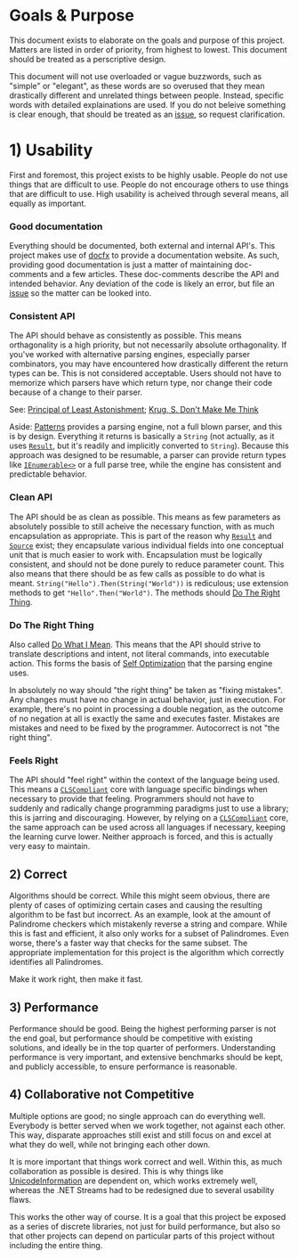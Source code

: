 # Goals & Purpose

This document exists to elaborate on the goals and purpose of this project. Matters are listed in order of priority, from highest to lowest. This document should be treated as a perscriptive design.

This document will not use overloaded or vague buzzwords, such as "simple" or "elegant", as these words are so overused that they mean drastically different and unrelated things between people. Instead, specific words with detailed explainations are used. If you do not beleive something is clear enough, that should be treated as an [issue](https://github.com/Entomy/Stringier/issues/new/choose), so request clarification.

# 1) Usability

First and foremost, this project exists to be highly usable. People do not use things that are difficult to use. People do not encourage others to use things that are difficult to use. High usability is acheived through several means, all equally as important.

### Good documentation

Everything should be documented, both external and internal API's. This project makes use of [docfx](https://github.com/dotnet/docfx) to provide a documentation website. As such, providing good documentation is just a matter of maintaining doc-comments and a few articles. These doc-comments describe the API and intended behavior. Any deviation of the code is likely an error, but file an [issue](https://github.com/Entomy/Stringier/issues/new/choose) so the matter can be looked into.

### Consistent API

The API should behave as consistently as possible. This means orthagonality is a high priority, but not necessarily absolute orthagonality. If you've worked with alternative parsing engines, especially parser combinators, you may have encountered how drastically different the return types can be. This is not considered acceptable. Users should not have to memorize which parsers have which return type, nor change their code because of a change to their parser.

See: [Principal of Least Astonishment](https://en.wikipedia.org/wiki/Principle_of_least_astonishment); [Krug, S. Don't Make Me Think](http://www.sensible.com/dmmt.html)

Aside: [Patterns](https://github.com/Entomy/Stringier/tree/master/Patterns) provides a parsing engine, not a full blown parser, and this is by design. Everything it returns is basically a `String` (not actually, as it uses [`Result`](https://entomy.github.io/Stringier/api/Stringier.Patterns.Result.html), but it's readily and implicitly converted to `String`). Because this approach was designed to be resumable, a parser can provide return types like [`IEnumerable<>`](https://docs.microsoft.com/en-us/dotnet/api/system.collections.generic.ienumerable-1) or a full parse tree, while the engine has consistent and predictable behavior.

### Clean API

The API should be as clean as possible. This means as few parameters as absolutely possible to still acheive the necessary function, with as much encapsulation as appropriate. This is part of the reason why [`Result`](https://entomy.github.io/Stringier/api/Stringier.Patterns.Result.html) and [`Source`](https://entomy.github.io/Stringier/api/Stringier.Patterns.Source.html) exist; they encapsulate various individual fields into one conceptual unit that is much easier to work with. Encapsulation must be logically consistent, and should not be done purely to reduce parameter count. This also means that there should be as few calls as possible to do what is meant. `String("Hello").Then(String("World"))` is rediculous; use extension methods to get `"Hello".Then("World")`. The methods should [Do The Right Thing](https://en.wikipedia.org/wiki/DWIM).

### Do The Right Thing

Also called [Do What I Mean](https://en.wikipedia.org/wiki/DWIM). This means that the API should strive to translate descriptions and intent, not literal commands, into executable action. This forms the basis of [Self Optimization](https://entomy.github.io/Stringier/articles/patterns-optimization.html) that the parsing engine uses.

In absolutely no way should "the right thing" be taken as "fixing mistakes". Any changes must have no change in actual behavior, just in execution. For example, there's no point in processing a double negation, as the outcome of no negation at all is exactly the same and executes faster. Mistakes are mistakes and need to be fixed by the programmer. Autocorrect is not "the right thing".

### Feels Right

The API should "feel right" within the context of the language being used. This means a [`CLSCompliant`](https://docs.microsoft.com/en-us/dotnet/api/system.clscompliantattribute) core with language specific bindings when necessary to provide that feeling. Programmers should not have to suddenly and radically change programming paradigms just to use a library; this is jarring and discouraging. However, by relying on a [`CLSCompliant`](https://docs.microsoft.com/en-us/dotnet/api/system.clscompliantattribute) core, the same approach can be used across all languages if necessary, keeping the learning curve lower. Neither approach is forced, and this is actually very easy to maintain.

## 2) Correct

Algorithms should be correct. While this might seem obvious, there are plenty of cases of optimizing certain cases and causing the resulting algorithm to be fast but incorrect. As an example, look at the amount of Palindrome checkers which mistakenly reverse a string and compare. While this is fast and efficient, it also only works for a subset of Palindromes. Even worse, there's a faster way that checks for the same subset. The appropriate implementation for this project is the algorithm which correctly identifies all Palindromes.

Make it work right, then make it fast.

## 3) Performance

Performance should be good. Being the highest performing parser is not the end goal, but performance should be competitive with existing solutions, and ideally be in the top quarter of performers. Understanding performance is very important, and extensive benchmarks should be kept, and publicly accessible, to ensure performance is reasonable.

## 4) Collaborative not Competitive

Multiple options are good; no single approach can do everything well. Everybody is better served when we work together, not against each other. This way, disparate approaches still exist and still focus on and excel at what they do well, while not bringing each other down.

It is more important that things work correct and well. Within this, as much collaboration as possible is desired. This is why things like [UnicodeInformation](https://www.nuget.org/packages/UnicodeInformation/) are dependent on, which works extremely well, whereas the .NET Streams had to be redesigned due to several usability flaws.

This works the other way of course. It is a goal that this project be exposed as a series of discrete libraries, not just for build performance, but also so that other projects can depend on particular parts of this project without including the entire thing.